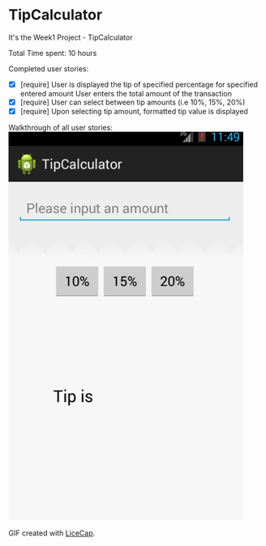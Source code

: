TipCalculator
=============

It's the Week1 Project - TipCalculator

Total Time spent: 10 hours

Completed user stories:
 * [x] [require] User is displayed the tip of specified percentage for specified entered amount User enters the total amount of the transaction
 * [x] [require] User can select between tip amounts (i.e 10%, 15%, 20%)
 * [x] [require] Upon selecting tip amount, formatted tip value is displayed

Walkthrough of all user stories:
![Video Walkthrough](TipCalculator.gif)

GIF created with [LiceCap](http://www.cockos.com/licecap/).
